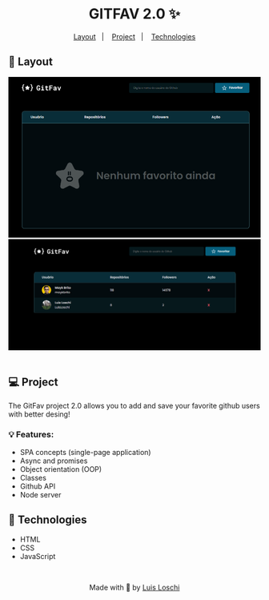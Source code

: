 <h1 align="center">
    GITFAV 2.0 ✨
</h1>

<p align="center">
  <a href="#-layout">Layout</a>&nbsp;&nbsp;&nbsp;|&nbsp;&nbsp;&nbsp;
  <a href="#-Project">Project</a>&nbsp;&nbsp;&nbsp;|&nbsp;&nbsp;&nbsp;
  <a href="#-Technologies">Technologies</a>
</p>

## 🔖 Layout

<div align="center">
    <img src="./assets/img_gitfav1.png" width=600>
    <img src="./assets/img_gitfav2.png" width=600>
</div>

<br>

## 💻 Project
The GitFav project 2.0 allows you to add and save your favorite github users with better desing!

### 💡 Features:
- SPA concepts (single-page application)
- Async and promises
- Object orientation (OOP)
- Classes
- Github API
- Node server

## 🚀 Technologies
- HTML
- CSS
- JavaScript

<br>

<p align="center">
    Made with 💙 by <a href="https://www.linkedin.com/in/luis-loschi/">Luis Loschi</a>
</p>